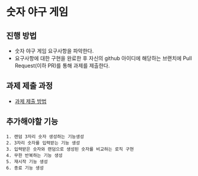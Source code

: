 # 숫자 야구 게임
## 진행 방법
* 숫자 야구 게임 요구사항을 파악한다.
* 요구사항에 대한 구현을 완료한 후 자신의 github 아이디에 해당하는 브랜치에 Pull Request(이하 PR)를 통해 과제를 제출한다.

## 과제 제출 과정
* [과제 제출 방법](https://github.com/next-step/nextstep-docs/tree/master/precourse)

## 추가해야할 기능
    1. 랜덤 3자리 숫자 생성하는 기능생성
    2. 3자리 숫자를 입력받는 기능 생성
    3. 입력받은 숫자와 랜덤으로 생성된 숫자를 비교하는 로직 구현
    4. 무한 반복하는 기능 생성
    5. 재시작 기능 생성
    6. 종료 기능 생성
    

